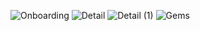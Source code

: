 
![Onboarding](https://github.com/Team-LEGO/.github/assets/133763382/6488c95d-fcf6-4091-b982-251cdc42c4cc)
![Detail](https://github.com/Team-LEGO/.github/assets/133763382/066e5cf0-4637-4d8e-b2e1-b0ae33eea5fd)
![Detail (1)](https://github.com/Team-LEGO/.github/assets/133763382/8f85c154-19b2-49c6-a5f1-6d2bdb4521e5)
![Gems](https://github.com/Team-LEGO/.github/assets/133763382/01d3fc61-970c-4d0d-b3cb-9e1695147e03)
